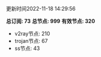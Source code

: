 更新时间2022-11-18 14:29:56

**总订阅: 73**
**总节点: 999**
**有效节点: 320**
- v2ray节点: 210
- trojan节点: 67
- ss节点: 43
